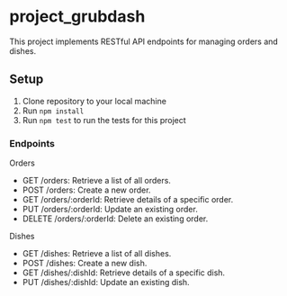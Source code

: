 # project_grubdash

This project implements RESTful API endpoints for managing orders and dishes.

## Setup
1. Clone repository to your local machine
2. Run `npm install`
3. Run `npm test` to run the tests for this project

### Endpoints
Orders
* GET /orders: Retrieve a list of all orders.
* POST /orders: Create a new order.
* GET /orders/:orderId: Retrieve details of a specific order.
* PUT /orders/:orderId: Update an existing order.
* DELETE /orders/:orderId: Delete an existing order.

Dishes
* GET /dishes: Retrieve a list of all dishes.
* POST /dishes: Create a new dish.
* GET /dishes/:dishId: Retrieve details of a specific dish.
* PUT /dishes/:dishId: Update an existing dish.

